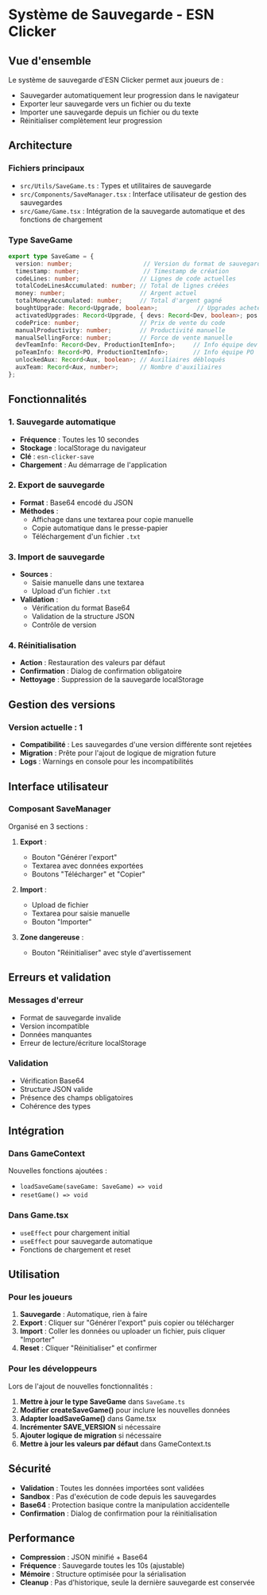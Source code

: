 # Système de Sauvegarde - ESN Clicker

## Vue d'ensemble

Le système de sauvegarde d'ESN Clicker permet aux joueurs de :
- Sauvegarder automatiquement leur progression dans le navigateur
- Exporter leur sauvegarde vers un fichier ou du texte
- Importer une sauvegarde depuis un fichier ou du texte
- Réinitialiser complètement leur progression

## Architecture

### Fichiers principaux

- `src/Utils/SaveGame.ts` : Types et utilitaires de sauvegarde
- `src/Components/SaveManager.tsx` : Interface utilisateur de gestion des sauvegardes
- `src/Game/Game.tsx` : Intégration de la sauvegarde automatique et des fonctions de chargement

### Type SaveGame

```typescript
export type SaveGame = {
  version: number;                    // Version du format de sauvegarde
  timestamp: number;                  // Timestamp de création
  codeLines: number;                 // Lignes de code actuelles
  totalCodeLinesAccumulated: number; // Total de lignes créées
  money: number;                     // Argent actuel
  totalMoneyAccumulated: number;     // Total d'argent gagné
  boughtUpgrade: Record<Upgrade, boolean>;           // Upgrades achetés
  activatedUpgrades: Record<Upgrade, { devs: Record<Dev, boolean>; pos: Record<PO, boolean> }>;
  codePrice: number;                 // Prix de vente du code
  manualProductivity: number;        // Productivité manuelle
  manualSellingForce: number;        // Force de vente manuelle
  devTeamInfo: Record<Dev, ProductionItemInfo>;     // Info équipe dev
  poTeamInfo: Record<PO, ProductionItemInfo>;       // Info équipe PO
  unlockedAux: Record<Aux, boolean>; // Auxiliaires débloqués
  auxTeam: Record<Aux, number>;      // Nombre d'auxiliaires
};
```

## Fonctionnalités

### 1. Sauvegarde automatique

- **Fréquence** : Toutes les 10 secondes
- **Stockage** : localStorage du navigateur
- **Clé** : `esn-clicker-save`
- **Chargement** : Au démarrage de l'application

### 2. Export de sauvegarde

- **Format** : Base64 encodé du JSON
- **Méthodes** :
  - Affichage dans une textarea pour copie manuelle
  - Copie automatique dans le presse-papier
  - Téléchargement d'un fichier `.txt`

### 3. Import de sauvegarde

- **Sources** :
  - Saisie manuelle dans une textarea
  - Upload d'un fichier `.txt`
- **Validation** :
  - Vérification du format Base64
  - Validation de la structure JSON
  - Contrôle de version

### 4. Réinitialisation

- **Action** : Restauration des valeurs par défaut
- **Confirmation** : Dialog de confirmation obligatoire
- **Nettoyage** : Suppression de la sauvegarde localStorage

## Gestion des versions

### Version actuelle : 1

- **Compatibilité** : Les sauvegardes d'une version différente sont rejetées
- **Migration** : Prête pour l'ajout de logique de migration future
- **Logs** : Warnings en console pour les incompatibilités

## Interface utilisateur

### Composant SaveManager

Organisé en 3 sections :

1. **Export** :
   - Bouton "Générer l'export"
   - Textarea avec données exportées
   - Boutons "Télécharger" et "Copier"

2. **Import** :
   - Upload de fichier
   - Textarea pour saisie manuelle
   - Bouton "Importer"

3. **Zone dangereuse** :
   - Bouton "Réinitialiser" avec style d'avertissement

## Erreurs et validation

### Messages d'erreur

- Format de sauvegarde invalide
- Version incompatible
- Données manquantes
- Erreur de lecture/écriture localStorage

### Validation

- Vérification Base64
- Structure JSON valide
- Présence des champs obligatoires
- Cohérence des types

## Intégration

### Dans GameContext

Nouvelles fonctions ajoutées :
- `loadSaveGame(saveGame: SaveGame) => void`
- `resetGame() => void`

### Dans Game.tsx

- `useEffect` pour chargement initial
- `useEffect` pour sauvegarde automatique
- Fonctions de chargement et reset

## Utilisation

### Pour les joueurs

1. **Sauvegarde** : Automatique, rien à faire
2. **Export** : Cliquer sur "Générer l'export" puis copier ou télécharger
3. **Import** : Coller les données ou uploader un fichier, puis cliquer "Importer"
4. **Reset** : Cliquer "Réinitialiser" et confirmer

### Pour les développeurs

Lors de l'ajout de nouvelles fonctionnalités :

1. **Mettre à jour le type SaveGame** dans `SaveGame.ts`
2. **Modifier createSaveGame()** pour inclure les nouvelles données
3. **Adapter loadSaveGame()** dans Game.tsx
4. **Incrémenter SAVE_VERSION** si nécessaire
5. **Ajouter logique de migration** si nécessaire
6. **Mettre à jour les valeurs par défaut** dans GameContext.ts

## Sécurité

- **Validation** : Toutes les données importées sont validées
- **Sandbox** : Pas d'exécution de code depuis les sauvegardes
- **Base64** : Protection basique contre la manipulation accidentelle
- **Confirmation** : Dialog de confirmation pour la réinitialisation

## Performance

- **Compression** : JSON minifié + Base64
- **Fréquence** : Sauvegarde toutes les 10s (ajustable)
- **Mémoire** : Structure optimisée pour la sérialisation
- **Cleanup** : Pas d'historique, seule la dernière sauvegarde est conservée